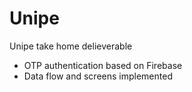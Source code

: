 # Unipe
Unipe take home delieverable

- OTP authentication based on Firebase
- Data flow and screens implemented
